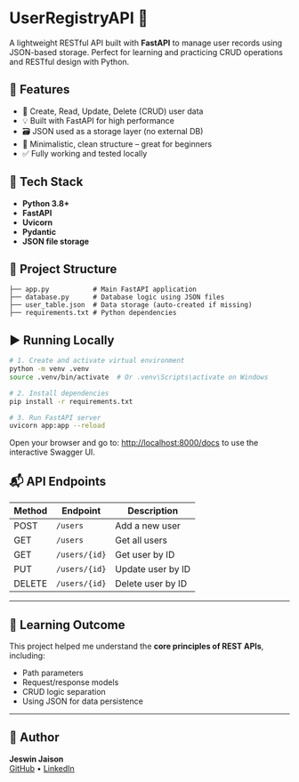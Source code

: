 # UserRegistryAPI 🚀

A lightweight RESTful API built with **FastAPI** to manage user records using JSON-based storage. Perfect for learning and practicing CRUD operations and RESTful design with Python.

## 🔧 Features

- 📄 Create, Read, Update, Delete (CRUD) user data
- 💡 Built with FastAPI for high performance
- 🗃️ JSON used as a storage layer (no external DB)
- 🧪 Minimalistic, clean structure – great for beginners
- ✅ Fully working and tested locally

## 📁 Tech Stack

- **Python 3.8+**
- **FastAPI**
- **Uvicorn**
- **Pydantic**
- **JSON file storage**

## 📂 Project Structure

```
├── app.py           # Main FastAPI application
├── database.py      # Database logic using JSON files
├── user_table.json  # Data storage (auto-created if missing)
├── requirements.txt # Python dependencies
```

## ▶️ Running Locally

```bash
# 1. Create and activate virtual environment
python -m venv .venv
source .venv/bin/activate  # Or .venv\Scripts\activate on Windows

# 2. Install dependencies
pip install -r requirements.txt

# 3. Run FastAPI server
uvicorn app:app --reload
```

Open your browser and go to: [http://localhost:8000/docs](http://localhost:8000/docs) to use the interactive Swagger UI.

## 📬 API Endpoints

| Method | Endpoint     | Description          |
|--------|--------------|----------------------|
| POST   | `/users`     | Add a new user       |
| GET    | `/users`     | Get all users        |
| GET    | `/users/{id}`| Get user by ID       |
| PUT    | `/users/{id}`| Update user by ID    |
| DELETE | `/users/{id}`| Delete user by ID    |

---

## 📘 Learning Outcome

This project helped me understand the **core principles of REST APIs**, including:
- Path parameters
- Request/response models
- CRUD logic separation
- Using JSON for data persistence

---

## 🔗 Author

**Jeswin Jaison**  
[GitHub](http://www.github.com/Jes087) • [LinkedIn](http://www.linkedin.com/in/jeswin-jaison-b2243b255)
